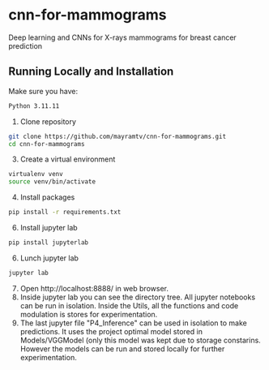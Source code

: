 # cnn-for-mammograms
Deep learning and CNNs for X-rays mammograms for breast cancer prediction

## Running Locally and Installation
Make sure you have:
```bash
Python 3.11.11
```

1. Clone repository
```bash
git clone https://github.com/mayramtv/cnn-for-mammograms.git
cd cnn-for-mammograms
```
3. Create a virtual environment
```bash
virtualenv venv
source venv/bin/activate
```
4. Install packages
```bash
pip install -r requirements.txt
```
6. Install jupyter lab
```bash
pip install jupyterlab
```
6. Lunch jupyter lab
```bash
jupyter lab
```
7. Open http://localhost:8888/ in web browser.
8. Inside jupyter lab you can see the directory tree. All jupyter notebooks can be run in isolation. Inside the Utils, all the functions and code modulation is stores for experimentation.
9. The last jupyter file "P4_Inference" can be used in isolation to make predictions. It uses the project optimal model stored in Models/VGGModel (only this model was kept due to storage constarins. However the models can be run and stored locally for further experimentation.    



